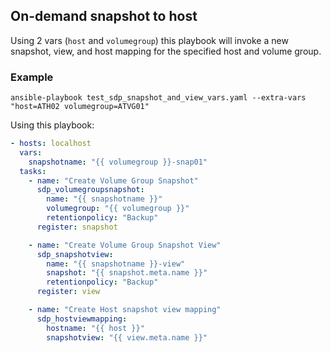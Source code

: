 ## On-demand snapshot to host
Using 2 vars (`host` and `volumegroup`) this playbook will invoke a new snapshot, view, and host mapping for the specified host and volume group.

### Example 
```
ansible-playbook test_sdp_snapshot_and_view_vars.yaml --extra-vars "host=ATH02 volumegroup=ATVG01"
```

Using this playbook:
```yaml
- hosts: localhost
  vars: 
    snapshotname: "{{ volumegroup }}-snap01"
  tasks:
    - name: "Create Volume Group Snapshot"
      sdp_volumegroupsnapshot: 
        name: "{{ snapshotname }}"
        volumegroup: "{{ volumegroup }}"
        retentionpolicy: "Backup"
      register: snapshot

    - name: "Create Volume Group Snapshot View"
      sdp_snapshotview: 
        name: "{{ snapshotname }}-view"
        snapshot: "{{ snapshot.meta.name }}"
        retentionpolicy: "Backup"
      register: view

    - name: "Create Host snapshot view mapping"
      sdp_hostviewmapping:
        hostname: "{{ host }}"
        snapshotview: "{{ view.meta.name }}"
```